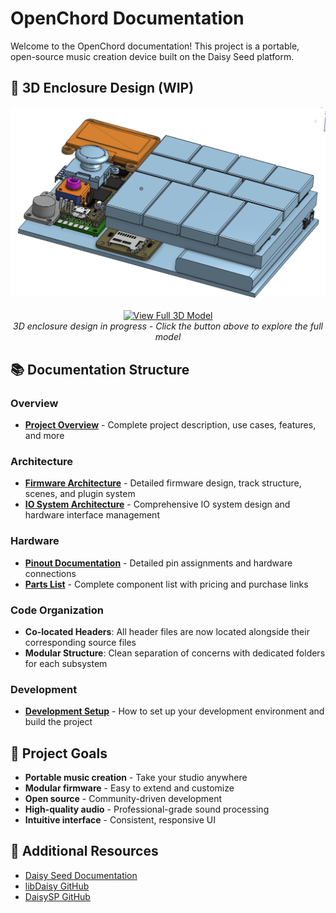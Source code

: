 # OpenChord Documentation

Welcome to the OpenChord documentation! This project is a portable, open-source music creation device built on the Daisy Seed platform.

## 🎨 3D Enclosure Design (WIP)

<div align="center">
  <img src="../images/WIP_Enclosure.jpeg" width="600" alt="OpenChord 3D Enclosure Design - Work in Progress">
  <br><br>
  <a href="https://cad.onshape.com/documents/ba31b49b2d69ae60e3c7e665/w/702c47d3131326b0bcdb3b01/e/0e96b76ad6aba8c5e2682321?renderMode=0&uiState=688ae55320c7c16e74ffb3b5">
    <img src="https://img.shields.io/badge/Onshape-View%20Full%203D%20Model-0066CC?style=for-the-badge&logo=onshape&logoColor=white" alt="View Full 3D Model">
  </a>
  <br>
  <em>3D enclosure design in progress - Click the button above to explore the full model</em>
</div>

## 📚 Documentation Structure

### Overview
- **[Project Overview](overview/project_overview.md)** - Complete project description, use cases, features, and more

### Architecture
- **[Firmware Architecture](architecture/firmware_architecture.md)** - Detailed firmware design, track structure, scenes, and plugin system
- **[IO System Architecture](architecture/io_system_architecture.md)** - Comprehensive IO system design and hardware interface management

### Hardware
- **[Pinout Documentation](hardware/pinout.md)** - Detailed pin assignments and hardware connections
- **[Parts List](hardware/partsList.md)** - Complete component list with pricing and purchase links

### Code Organization
- **Co-located Headers**: All header files are now located alongside their corresponding source files
- **Modular Structure**: Clean separation of concerns with dedicated folders for each subsystem

### Development
- **[Development Setup](development/setup.md)** - How to set up your development environment and build the project

## 🎯 Project Goals

- **Portable music creation** - Take your studio anywhere
- **Modular firmware** - Easy to extend and customize
- **Open source** - Community-driven development
- **High-quality audio** - Professional-grade sound processing
- **Intuitive interface** - Consistent, responsive UI

## 📖 Additional Resources

- [Daisy Seed Documentation](https://daisy.audio/)
- [libDaisy GitHub](https://github.com/electro-smith/libDaisy)
- [DaisySP GitHub](https://github.com/electro-smith/DaisySP) 